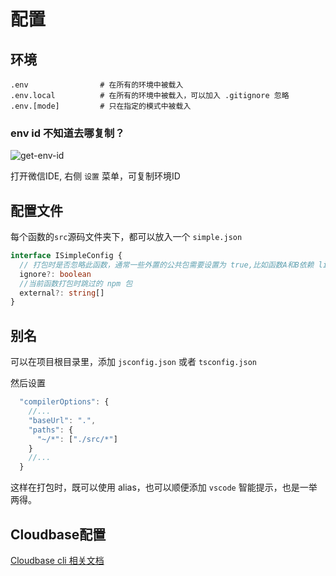 # 配置

## 环境

```
.env                # 在所有的环境中被载入
.env.local          # 在所有的环境中被载入，可以加入 .gitignore 忽略
.env.[mode]         # 只在指定的模式中被载入
```

### env id 不知道去哪复制？

![get-env-id](/get-env-id.png)

打开微信IDE, 右侧 `设置` 菜单，可复制环境ID

## 配置文件

每个函数的`src`源码文件夹下，都可以放入一个 `simple.json`

```ts
interface ISimpleConfig {
  // 打包时是否忽略此函数，通常一些外置的公共包需要设置为 true,比如函数A和B依赖 lib C, 但是C不是一个函数，也在 src，目录下
  ignore?: boolean
  //当前函数打包时跳过的 npm 包
  external?: string[]
}
```

## 别名

可以在项目根目录里，添加 `jsconfig.json` 或者 `tsconfig.json`

然后设置

```js
  "compilerOptions": {
    //...
    "baseUrl": ".",
    "paths": {
      "~/*": ["./src/*"]
    }
    //...
  }
```

这样在打包时，既可以使用 alias，也可以顺便添加 `vscode` 智能提示，也是一举两得。

## Cloudbase配置

[Cloudbase cli 相关文档](https://docs.cloudbase.net/cli-v1/config)
